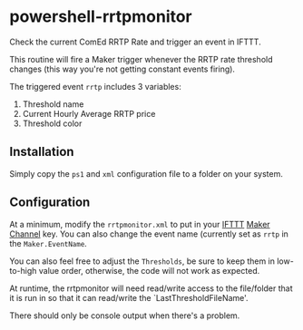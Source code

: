 # powershell-rrtpmonitor
Check the current ComEd RRTP Rate and trigger an event in IFTTT.

This routine will fire a Maker trigger whenever the RRTP rate threshold changes (this way you're not getting constant events firing).

The triggered event `rrtp` includes 3 variables:

1. Threshold name
2. Current Hourly Average RRTP price
3. Threshold color

## Installation
Simply copy the `ps1` and `xml` configuration file to a folder on your system.

## Configuration
At a minimum, modify the `rrtpmonitor.xml` to put in your [IFTTT](https://ifttt.com) [Maker Channel](https://ifttt.com/maker) key.  You can also change the event name (currently set as `rrtp` in the `Maker.EventName`.

You can also feel free to adjust the `Thresholds`, be sure to keep them in low-to-high value order, otherwise, the code will not work as expected.

At runtime, the rrtpmonitor will need read/write access to the file/folder that it is run in so that it can read/write the `LastThresholdFileName'.

There should only be console output when there's a problem.
